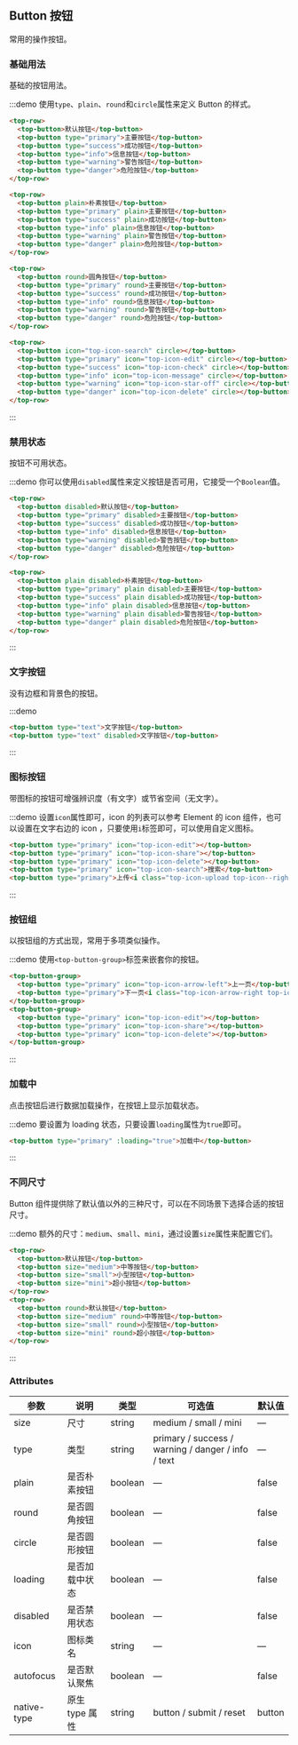 ## Button 按钮
常用的操作按钮。

### 基础用法

基础的按钮用法。

:::demo 使用`type`、`plain`、`round`和`circle`属性来定义 Button 的样式。

```html
<top-row>
  <top-button>默认按钮</top-button>
  <top-button type="primary">主要按钮</top-button>
  <top-button type="success">成功按钮</top-button>
  <top-button type="info">信息按钮</top-button>
  <top-button type="warning">警告按钮</top-button>
  <top-button type="danger">危险按钮</top-button>
</top-row>

<top-row>
  <top-button plain>朴素按钮</top-button>
  <top-button type="primary" plain>主要按钮</top-button>
  <top-button type="success" plain>成功按钮</top-button>
  <top-button type="info" plain>信息按钮</top-button>
  <top-button type="warning" plain>警告按钮</top-button>
  <top-button type="danger" plain>危险按钮</top-button>
</top-row>

<top-row>
  <top-button round>圆角按钮</top-button>
  <top-button type="primary" round>主要按钮</top-button>
  <top-button type="success" round>成功按钮</top-button>
  <top-button type="info" round>信息按钮</top-button>
  <top-button type="warning" round>警告按钮</top-button>
  <top-button type="danger" round>危险按钮</top-button>
</top-row>

<top-row>
  <top-button icon="top-icon-search" circle></top-button>
  <top-button type="primary" icon="top-icon-edit" circle></top-button>
  <top-button type="success" icon="top-icon-check" circle></top-button>
  <top-button type="info" icon="top-icon-message" circle></top-button>
  <top-button type="warning" icon="top-icon-star-off" circle></top-button>
  <top-button type="danger" icon="top-icon-delete" circle></top-button>
</top-row>
```
:::

### 禁用状态

按钮不可用状态。

:::demo 你可以使用`disabled`属性来定义按钮是否可用，它接受一个`Boolean`值。

```html
<top-row>
  <top-button disabled>默认按钮</top-button>
  <top-button type="primary" disabled>主要按钮</top-button>
  <top-button type="success" disabled>成功按钮</top-button>
  <top-button type="info" disabled>信息按钮</top-button>
  <top-button type="warning" disabled>警告按钮</top-button>
  <top-button type="danger" disabled>危险按钮</top-button>
</top-row>

<top-row>
  <top-button plain disabled>朴素按钮</top-button>
  <top-button type="primary" plain disabled>主要按钮</top-button>
  <top-button type="success" plain disabled>成功按钮</top-button>
  <top-button type="info" plain disabled>信息按钮</top-button>
  <top-button type="warning" plain disabled>警告按钮</top-button>
  <top-button type="danger" plain disabled>危险按钮</top-button>
</top-row>
```
:::

### 文字按钮

没有边框和背景色的按钮。

:::demo
```html
<top-button type="text">文字按钮</top-button>
<top-button type="text" disabled>文字按钮</top-button>
```
:::

### 图标按钮

带图标的按钮可增强辨识度（有文字）或节省空间（无文字）。

:::demo 设置`icon`属性即可，icon 的列表可以参考 Element 的 icon 组件，也可以设置在文字右边的 icon ，只要使用`i`标签即可，可以使用自定义图标。

```html
<top-button type="primary" icon="top-icon-edit"></top-button>
<top-button type="primary" icon="top-icon-share"></top-button>
<top-button type="primary" icon="top-icon-delete"></top-button>
<top-button type="primary" icon="top-icon-search">搜索</top-button>
<top-button type="primary">上传<i class="top-icon-upload top-icon--right"></i></top-button>
```
:::

### 按钮组

以按钮组的方式出现，常用于多项类似操作。

:::demo 使用`<top-button-group>`标签来嵌套你的按钮。

```html
<top-button-group>
  <top-button type="primary" icon="top-icon-arrow-left">上一页</top-button>
  <top-button type="primary">下一页<i class="top-icon-arrow-right top-icon--right"></i></top-button>
</top-button-group>
<top-button-group>
  <top-button type="primary" icon="top-icon-edit"></top-button>
  <top-button type="primary" icon="top-icon-share"></top-button>
  <top-button type="primary" icon="top-icon-delete"></top-button>
</top-button-group>
```
:::

### 加载中

点击按钮后进行数据加载操作，在按钮上显示加载状态。

:::demo 要设置为 loading 状态，只要设置`loading`属性为`true`即可。

```html
<top-button type="primary" :loading="true">加载中</top-button>
```
:::

### 不同尺寸

Button 组件提供除了默认值以外的三种尺寸，可以在不同场景下选择合适的按钮尺寸。

:::demo 额外的尺寸：`medium`、`small`、`mini`，通过设置`size`属性来配置它们。

```html
<top-row>
  <top-button>默认按钮</top-button>
  <top-button size="medium">中等按钮</top-button>
  <top-button size="small">小型按钮</top-button>
  <top-button size="mini">超小按钮</top-button>
</top-row>
<top-row>
  <top-button round>默认按钮</top-button>
  <top-button size="medium" round>中等按钮</top-button>
  <top-button size="small" round>小型按钮</top-button>
  <top-button size="mini" round>超小按钮</top-button>
</top-row>
```
:::

### Attributes
| 参数      | 说明    | 类型      | 可选值       | 默认值   |
|---------- |-------- |---------- |-------------  |-------- |
| size     | 尺寸   | string  |   medium / small / mini            |    —     |
| type     | 类型   | string    |   primary / success / warning / danger / info / text |     —    |
| plain     | 是否朴素按钮   | boolean    | — | false   |
| round     | 是否圆角按钮   | boolean    | — | false   |
| circle     | 是否圆形按钮   | boolean    | — | false   |
| loading     | 是否加载中状态   | boolean    | — | false   |
| disabled  | 是否禁用状态    | boolean   | —   | false   |
| icon  | 图标类名 | string   |  —  |  —  |
| autofocus  | 是否默认聚焦 | boolean   |  —  |  false  |
| native-type | 原生 type 属性 | string | button / submit / reset | button |
